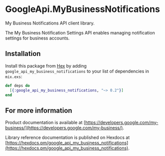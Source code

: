 # GoogleApi.MyBusinessNotifications

My Business Notifications API client library.

The My Business Notification Settings API enables managing notification settings for business accounts.

## Installation

Install this package from [Hex](https://hex.pm) by adding
`google_api_my_business_notifications` to your list of dependencies in `mix.exs`:

```elixir
def deps do
  [{:google_api_my_business_notifications, "~> 0.2"}]
end
```

## For more information

Product documentation is available at [https://developers.google.com/my-business/](https://developers.google.com/my-business/).

Library reference documentation is published on Hexdocs at
[https://hexdocs.pm/google_api_my_business_notifications](https://hexdocs.pm/google_api_my_business_notifications).
